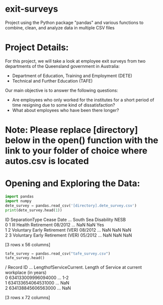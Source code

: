 # exit-surveys
Project using the Python package "pandas" and various functions to combine, clean, and analyze data in multiple CSV files  

# Project Details:
For this project, we will take a look at employee exit surveys from two departments of the Queensland government in Australia:  
- Department of Education, Training and Employment (DETE)  
- Technical and Further Education (TAFE)  

Our main objective is to answer the following questions:
- Are employees who only worked for the institutes for a short period of time resigning due to some kind of dissatisfaction?  
- What about employees who have been there longer?

# Note: Please replace [directory] below in the open() function with the link to your folder of choice where autos.csv is located

# Opening and Exploring the Data:
```python
import pandas
import numpy
dete_survey = pandas.read_csv('[directory].dete_survey.csv')
print(dete_survey.head(1))
```

   ID                    SeparationType Cease Date  ... South Sea Disability NESB  
0   1             Ill Health Retirement    08/2012  ...       NaN        NaN  Yes  
1   2  Voluntary Early Retirement (VER)    08/2012  ...       NaN        NaN  NaN  
2   3  Voluntary Early Retirement (VER)    05/2012  ...       NaN        NaN  NaN  

[3 rows x 56 columns]

```python
tafe_survey = pandas.read_csv("tafe_survey.csv")
tafe_survey.head()
```

/           Record ID  ... LengthofServiceCurrent. Length of Service at current workplace (in years)  
0  634133009996094000  ...                                                1-2                         
1  634133654064531000  ...                                                NaN                       
2  634138845606563000  ...                                                NaN                       

[3 rows x 72 columns]


